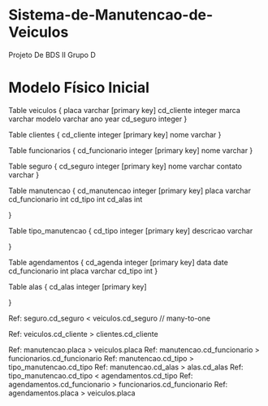 # Sistema-de-Manutencao-de-Veiculos
Projeto De BDS II
Grupo D

# Modelo Físico Inicial
Table veiculos {
  placa varchar [primary key]
  cd_cliente integer
  marca varchar
  modelo varchar
  ano year
  cd_seguro integer
}

Table clientes {
  cd_cliente integer [primary key]
  nome varchar
}

Table funcionarios {
  cd_funcionario integer [primary key]
  nome varchar
}

Table seguro {
  cd_seguro integer [primary key]
  nome varchar
  contato varchar
}

Table manutencao {
  cd_manutencao integer [primary key]
  placa varchar
  cd_funcionario int
  cd_tipo int
  cd_alas int


}

Table tipo_manutencao {
  cd_tipo integer [primary key]
  descricao varchar

}

Table agendamentos {
  cd_agenda integer [primary key]
  data date
  cd_funcionario int
  placa varchar
  cd_tipo int
}

Table alas {
  cd_alas integer [primary key]

}

Ref: seguro.cd_seguro < veiculos.cd_seguro // many-to-one

Ref: veiculos.cd_cliente > clientes.cd_cliente

Ref: manutencao.placa > veiculos.placa
Ref: manutencao.cd_funcionario > funcionarios.cd_funcionario
Ref: manutencao.cd_tipo > tipo_manutencao.cd_tipo
Ref: manutencao.cd_alas > alas.cd_alas
Ref: tipo_manutencao.cd_tipo < agendamentos.cd_tipo
Ref: agendamentos.cd_funcionario > funcionarios.cd_funcionario
Ref: agendamentos.placa > veiculos.placa
